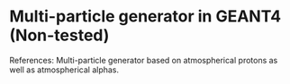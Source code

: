 # Multi-particle generator in GEANT4 (Non-tested)
References: 
Multi-particle generator based on atmospherical protons as well as atmospherical alphas.
